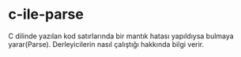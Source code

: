 # c-ile-parse
C dilinde yazılan kod satırlarında bir mantık hatası yapıldıysa bulmaya yarar(Parse). 
Derleyicilerin nasıl çalıştığı hakkında bilgi verir. 
